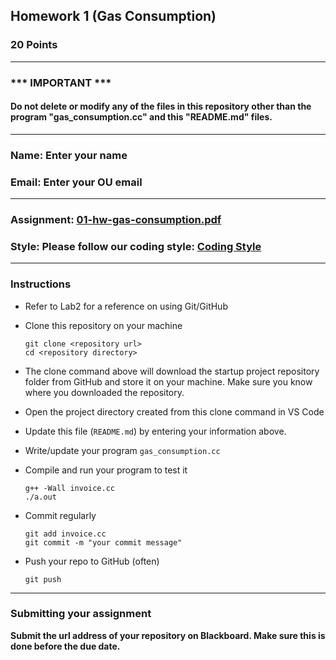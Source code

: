 ## Homework 1 (Gas Consumption)

### 20 Points


---
### *** IMPORTANT ***
#### Do not delete or modify any of the files in this repository other than the program "gas_consumption.cc" and this "README.md" files.

---

### Name: Enter your name

### Email: Enter your OU email

---

### Assignment: [01-hw-gas-consumption.pdf](01-hw-gas-consumption.pdf)

### Style: Please follow our coding style: [Coding Style](https://github.com/nasseef/cs/blob/master/docs/coding-style.md)

---

### Instructions

- Refer to Lab2 for a reference on using Git/GitHub
- Clone this repository on your machine

    ```console
    git clone <repository url>
    cd <repository directory>
    ```
- The clone command above will download the startup project repository folder from GitHub and store it on your machine. Make sure you know where you downloaded the repository.

- Open the project directory created from this clone command in VS Code
- Update this file (`README.md`) by entering your information above.
- Write/update your program `gas_consumption.cc`

- Compile and run your program to test it

    ```console
    g++ -Wall invoice.cc
    ./a.out  
    ```

- Commit regularly

    ```console
    git add invoice.cc
    git commit -m "your commit message"
    ```

- Push your repo to GitHub (often)
    ```console
    git push
    ```
---

### Submitting your assignment

**Submit the url address of your repository on Blackboard. Make sure this is done before the due date.**

